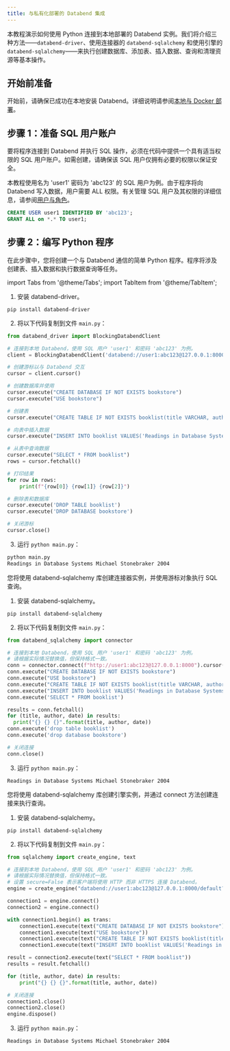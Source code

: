 ```yaml
---
title: 与私有化部署的 Databend 集成
---
```


本教程演示如何使用 Python 连接到本地部署的 Databend 实例。我们将介绍三种方法——`databend-driver`、使用连接器的 `databend-sqlalchemy` 和使用引擎的 `databend-sqlalchemy`——来执行创建数据库、添加表、插入数据、查询和清理资源等基本操作。

## 开始前准备

开始前，请确保已成功在本地安装 Databend。详细说明请参阅[本地与 Docker 部署](/guides/deploy/deploy/non-production/deploying-local)。

## 步骤 1：准备 SQL 用户账户

要将程序连接到 Databend 并执行 SQL 操作，必须在代码中提供一个具有适当权限的 SQL 用户账户。如需创建，请确保该 SQL 用户仅拥有必要的权限以保证安全。

本教程使用名为 'user1' 密码为 'abc123' 的 SQL 用户为例。由于程序将向 Databend 写入数据，用户需要 ALL 权限。有关管理 SQL 用户及其权限的详细信息，请参阅[用户与角色](/sql/sql-commands/ddl/user/)。

```sql
CREATE USER user1 IDENTIFIED BY 'abc123';
GRANT ALL on *.* TO user1;
```

## 步骤 2：编写 Python 程序

在此步骤中，您将创建一个与 Databend 通信的简单 Python 程序。程序将涉及创建表、插入数据和执行数据查询等任务。

import Tabs from '@theme/Tabs';
import TabItem from '@theme/TabItem';

<Tabs groupId="python">
<TabItem value="databend-driver" label="databend-driver">

1. 安装 databend-driver。

```shell
pip install databend-driver
```

2. 将以下代码复制到文件 `main.py`：

```python title='main.py'
from databend_driver import BlockingDatabendClient

# 连接到本地 Databend，使用 SQL 用户 'user1' 和密码 'abc123' 为例。
client = BlockingDatabendClient('databend://user1:abc123@127.0.0.1:8000/?sslmode=disable')

# 创建游标以与 Databend 交互
cursor = client.cursor()

# 创建数据库并使用
cursor.execute("CREATE DATABASE IF NOT EXISTS bookstore")
cursor.execute("USE bookstore")

# 创建表
cursor.execute("CREATE TABLE IF NOT EXISTS booklist(title VARCHAR, author VARCHAR, date VARCHAR)")

# 向表中插入数据
cursor.execute("INSERT INTO booklist VALUES('Readings in Database Systems', 'Michael Stonebraker', '2004')")

# 从表中查询数据
cursor.execute("SELECT * FROM booklist")
rows = cursor.fetchall()

# 打印结果
for row in rows:
    print(f"{row[0]} {row[1]} {row[2]}")

# 删除表和数据库
cursor.execute('DROP TABLE booklist')
cursor.execute('DROP DATABASE bookstore')

# 关闭游标
cursor.close()
```

3. 运行 `python main.py`：

```bash
python main.py
Readings in Database Systems Michael Stonebraker 2004
```

</TabItem>

<TabItem value="databend-sqlalchemy with Object" label="databend-sqlalchemy（连接器）">

您将使用 databend-sqlalchemy 库创建连接器实例，并使用游标对象执行 SQL 查询。

1. 安装 databend-sqlalchemy。

```shell
pip install databend-sqlalchemy
```

2. 将以下代码复制到文件 `main.py`：

```python title='main.py'
from databend_sqlalchemy import connector

# 连接到本地 Databend，使用 SQL 用户 'user1' 和密码 'abc123' 为例。
# 请根据实际情况替换值，但保持格式一致。
conn = connector.connect(f"http://user1:abc123@127.0.0.1:8000").cursor()
conn.execute("CREATE DATABASE IF NOT EXISTS bookstore")
conn.execute("USE bookstore")
conn.execute("CREATE TABLE IF NOT EXISTS booklist(title VARCHAR, author VARCHAR, date VARCHAR)")
conn.execute("INSERT INTO booklist VALUES('Readings in Database Systems', 'Michael Stonebraker', '2004')")
conn.execute('SELECT * FROM booklist')

results = conn.fetchall()
for (title, author, date) in results:
  print("{} {} {}".format(title, author, date))
conn.execute('drop table booklist')
conn.execute('drop database bookstore')

# 关闭连接
conn.close()
```

3. 运行 `python main.py`：

```text
Readings in Database Systems Michael Stonebraker 2004
```

</TabItem>

<TabItem value="databend-sqlalchemy with Engine" label="databend-sqlalchemy（引擎）">

您将使用 databend-sqlalchemy 库创建引擎实例，并通过 connect 方法创建连接来执行查询。

1. 安装 databend-sqlalchemy。

```shell
pip install databend-sqlalchemy
```

2. 将以下代码复制到文件 `main.py`：

```python title='main.py'
from sqlalchemy import create_engine, text

# 连接到本地 Databend，使用 SQL 用户 'user1' 和密码 'abc123' 为例。
# 请根据实际情况替换值，但保持格式一致。
# 设置 secure=False 表示客户端将使用 HTTP 而非 HTTPS 连接 Databend。
engine = create_engine("databend://user1:abc123@127.0.0.1:8000/default?secure=False")

connection1 = engine.connect()
connection2 = engine.connect()

with connection1.begin() as trans:
    connection1.execute(text("CREATE DATABASE IF NOT EXISTS bookstore"))
    connection1.execute(text("USE bookstore"))
    connection1.execute(text("CREATE TABLE IF NOT EXISTS booklist(title VARCHAR, author VARCHAR, date VARCHAR)"))
    connection1.execute(text("INSERT INTO booklist VALUES('Readings in Database Systems', 'Michael Stonebraker', '2004')"))

result = connection2.execute(text("SELECT * FROM booklist"))
results = result.fetchall()

for (title, author, date) in results:
    print("{} {} {}".format(title, author, date))

# 关闭连接
connection1.close()
connection2.close()
engine.dispose()
```

3. 运行 `python main.py`：

```text
Readings in Database Systems Michael Stonebraker 2004
```

</TabItem>
</Tabs>
